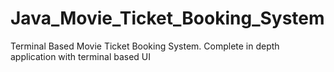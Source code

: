 # Java_Movie_Ticket_Booking_System
Terminal Based Movie Ticket Booking System. Complete in depth application with terminal based UI
